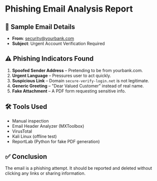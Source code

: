 # Phishing Email Analysis Report

## 📧 Sample Email Details

- **From**: security@yourbank.com
- **Subject**: Urgent Account Verification Required

## ⚠️ Phishing Indicators Found

1. **Spoofed Sender Address** – Pretending to be from yourbank.com.
2. **Urgent Language** – Pressures user to act quickly.
3. **Suspicious Link** – Domain `secure-verify-login.net` is not legitimate.
4. **Generic Greeting** – "Dear Valued Customer" instead of real name.
5. **Fake Attachment** – A PDF form requesting sensitive info.

## 🛠 Tools Used

- Manual inspection
- Email Header Analyzer (MXToolbox)
- VirusTotal
- Kali Linux (offline test)
- ReportLab (Python for fake PDF generation)

## ✅ Conclusion

The email is a phishing attempt. It should be reported and deleted without clicking any links or sharing information.
